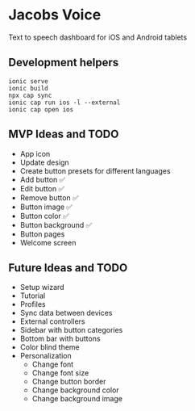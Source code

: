 # Jacobs Voice

Text to speech dashboard for iOS and Android tablets

## Development helpers

    ionic serve
    ionic build
    npx cap sync
    ionic cap run ios -l --external
    ionic cap open ios

## MVP Ideas and TODO

- App icon
- Update design
- Create button presets for different languages
- Add button ✅
- Edit button ✅
- Remove button ✅
- Button image ✅
- Button color ✅
- Button background ✅
- Button pages
- Welcome screen

## Future Ideas and TODO

- Setup wizard
- Tutorial
- Profiles
- Sync data between devices
- External controllers
- Sidebar with button categories
- Bottom bar with buttons
- Color blind theme
- Personalization
  - Change font
  - Change font size
  - Change button border
  - Change background color
  - Change background image
